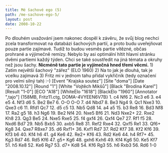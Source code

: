 ```yaml
---
title: Mé šachové ego (5)
path: /me-sachove-ego-5/
layout: post
date: 2008-10-22
---
```


Po dlouhém uvažování jsem nakonec dospěl k závěru, že svůj blog nechci zcela transformovat na databázi šachových partií, a proto budu uveřejňovat pouze partie zajímavé. Tudíž to budou vesměs partie vítězné, občas prohrané a výjimečně remízy. Nebylo by asi optimální hltit hlavní stránku dvěmi partiemi každý týden. Chci se také soustředit na jiná témata a okruhy než jsou šachy. **Nicméně tato partie je vyjímečná hned třemi věcmi.** 1) Zatím největší šachový "zářez" (ELO 1960) 2) Na to jak je dlouhá, tak je vcelku zajímavá 3) Fritz mi v jednom tahu přidal vykřičník (tedy označení pro velmi silný tah) :-)  [Event "Krajska soutez"] [Site "doma"] [Date "2008.10.12"] [Round "1"] [White "Vojtěch Mikšů"] [Black "Brodina Karel"] [Result "1-0"] [ECO "A18"] [WhiteElo "1618"] [BlackElo "1960"] [Annotator ",tajo"] {158MB, Fritz11.ctg, DOMA-4VYEEN6V7B} 1. c4 Nf6 2. Nc3 e6 3. e4 e5 4. Nf3 d6 5. Be2 Be7 6. O-O O-O 7. d4 Nbd7 8. Be3 Ng4 9. Qc1 Nxe3 10. Qxe3 c6 11. Rfd1 Qc7 12\. d5 c5 13. Nb5 Qd8 14. a4 a5 15. b3 Re8 16. Bd3 Nf8 17. Ra2 g5 18. h3 Ng6 19\. Be2 Nf4 20. Nxe5 Bf6 21. Nd3 Nxe2+ 22. Rxe2 Kh8 23. Qg3 Be5 24. Nxe5 Rxe5 25\. f4 gxf4 26. Qxf4 Qe7 27. Rf1 f5 28. Nxd6 Bd7 29. Nb5 Bxb5 30. axb5 Re8 31. Ref2 Rxe4 32. Qxf5 Re1 33. Qf6+ Kg8 34. Qxe7 R8xe7 35. d6 Rxf1+ 36. Kxf1 Rd7 37\. Rd2 Kf7 38. Kf2 Kf6 39. Kf3 b6 40. Kf4 h6 41. g4 Ke6 42. Re2+ Kf6 43. Rd2 Ke6 44. h4 Rf7+ 45. Kg3 Rd7 46. Rd5 Kf6 47. g5+ Kg6 48. gxh6 Kxh6 49. Kf4 Kg6 50\. Ke5 Kf7 51. h5 Ke8 52. Ke6 Rg7 53. d7+ Kd8 54. Kf6 Rg3 55. h6 Rxb3 56. Rd6 1-0